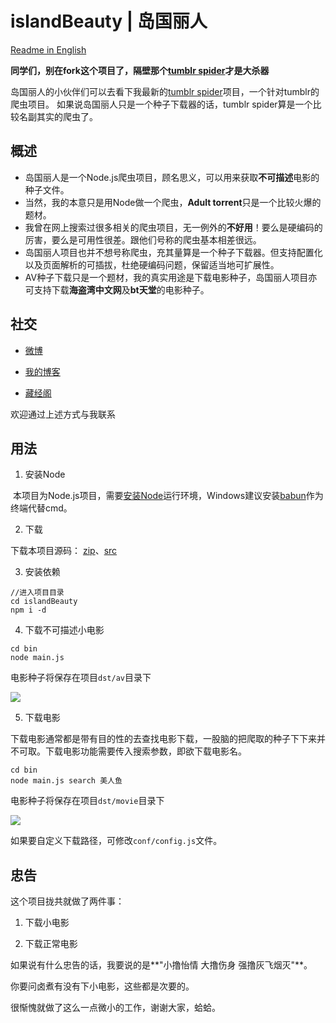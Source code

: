 # islandBeauty | 岛国丽人

[Readme in English](https://github.com/zhangjh/islandBeauty/blob/master/README.en.md)

**同学们，别在fork这个项目了，隔壁那个[tumblr spider](https://github.com/zhangjh/node_tumblr_spider)才是大杀器**

岛国丽人的小伙伴们可以去看下我最新的[tumblr spider](https://github.com/zhangjh/node_tumblr_spider)项目，一个针对tumblr的爬虫项目。
如果说岛国丽人只是一个种子下载器的话，tumblr spider算是一个比较名副其实的爬虫了。

## 概述
* 岛国丽人是一个Node.js爬虫项目，顾名思义，可以用来获取**不可描述**电影的种子文件。
* 当然，我的本意只是用Node做一个爬虫，**Adult torrent**只是一个比较火爆的题材。
* 我曾在网上搜索过很多相关的爬虫项目，无一例外的**不好用**！要么是硬编码的厉害，要么是可用性很差。跟他们号称的爬虫基本相差很远。
* 岛国丽人项目也并不想号称爬虫，充其量算是一个种子下载器。但支持配置化以及页面解析的可插拔，杜绝硬编码问题，保留适当地可扩展性。
* AV种子下载只是一个题材，我的真实用途是下载电影种子，岛国丽人项目亦可支持下载**海盗湾中文网**及**bt天堂**的电影种子。

## 社交
- [微博](http://login.sina.com.cn/sso/login.php?url=http%3A%2F%2Fweibo.com%2Fjhspider&_rand=1472023636.7234&gateway=1&service=miniblog&entry=miniblog&useticket=1&returntype=META&_client_version=0.6.23)

- [我的博客](http://zhangjh.me)

- [藏经阁](http://favlink.cn)

欢迎通过上述方式与我联系

## 用法
1. 安装Node

  本项目为Node.js项目，需要[安装Node](https://nodejs.org/en/)运行环境，Windows建议安装[babun](https://github.com/babun/babun)作为终端代替cmd。

2. 下载

  下载本项目源码： [zip](https://github.com/zhangjh/islandBeauty/archive/master.zip)、[src](https://github.com/zhangjh/islandBeauty.git)

3. 安装依赖
  ```
  //进入项目目录
  cd islandBeauty
  npm i -d
  ```

4. 下载不可描述小电影
  ```
  cd bin 
  node main.js
  ```
  电影种子将保存在项目`dst/av`目录下
  
  ![](http://ww1.sinaimg.cn/large/62d95157gw1f74vnp2x7kj20mj0akmzt.jpg)


5. 下载电影

  下载电影通常都是带有目的性的去查找电影下载，一股脑的把爬取的种子下下来并不可取。下载电影功能需要传入搜索参数，即欲下载电影名。
  
  ```
  cd bin
  node main.js search 美人鱼
  ```
  
  电影种子将保存在项目`dst/movie`目录下
  
  ![](http://ww4.sinaimg.cn/large/62d95157gw1f74vsp6qwqj20dp02ywek.jpg)
  
  如果要自定义下载路径，可修改`conf/config.js`文件。
  

##  忠告
这个项目拢共就做了两件事：

1. 下载小电影

2. 下载正常电影

如果说有什么忠告的话，我要说的是**"小撸怡情 大撸伤身 强撸灰飞烟灭"**。

你要问卤煮有没有下小电影，这些都是次要的。

很惭愧就做了这么一点微小的工作，谢谢大家，蛤蛤。
